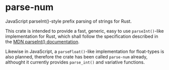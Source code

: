 # parse-num

JavaScript parseInt()-style prefix parsing of strings for Rust.

This crate is intended to provide a fast, generic, easy to use `parseInt()`-like implementation for Rust, which shall follow the specification described in the [MDN parseInt() documentation](https://developer.mozilla.org/en-US/docs/Web/JavaScript/Reference/Global_Objects/parseInt).

Likewise in JavaScript, a `parseFloat()`-like implementation for float-types is also planned, therefore the crate has been called `parse-num` already, althought it currently provides `parse_int()` and variative functions.
